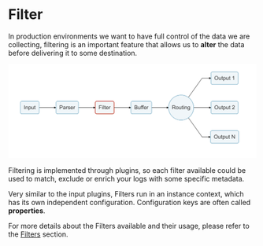# Filter

In production environments we want to have full control of the data we are collecting, filtering is an important feature that allows us to **alter** the data before delivering it to some destination.

![](../.gitbook/assets/logging_pipeline_filter%20%281%29%20%282%29%20%282%29%20%282%29%20%282%29.png)

Filtering is implemented through plugins, so each filter available could be used to match, exclude or enrich your logs with some specific metadata.

Very similar to the input plugins, Filters run in an instance context, which has its own independent configuration. Configuration keys are often called **properties**.

For more details about the Filters available and their usage, please refer to the [Filters](../filter/) section.

